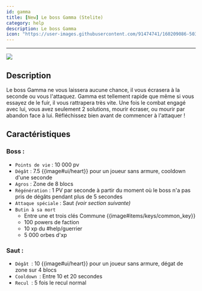 ```yaml
---
id: gamma
title: [New] Le boss Gamma (Stelite)
category: help
description: Le boss Gamma
icon: "https://user-images.githubusercontent.com/91474741/160209086-5033f678-29a0-469a-a893-dd865e536b29.png"
---
```

___
<img class="thumbnail-right" src="https://user-images.githubusercontent.com/91474741/160209086-5033f678-29a0-469a-a893-dd865e536b29.png">

## Description 

Le boss Gamma ne vous laissera aucune chance, il vous écrasera à la seconde ou vous
l'attaquez. Gamma est tellement rapide que même si vous essayez de le fuir, il vous rattrapera très vite. 
Une fois le combat engagé avec lui, vous avez seulement 2 solutions, mourir écraser, ou mourir par abandon face à lui.
Réfléchissez bien avant de commencer à l'attaquer !

## Caractéristiques 
### Boss :
- ``Points de vie`` : 10 000 pv
- ``Dégât`` : 7.5 {{image#ui/heart}} pour un joueur sans armure, cooldown d'une seconde
- ``Agros`` : Zone de 8 blocs 
- ``Régénération`` : 1 PV par seconde à partir du moment où le boss n'a pas pris de dégâts pendant plus de 5 secondes
- ``Attaque spéciale`` : Saut *(voir section suivante)*
- ``Butin à sa mort``
    - Entre une et trois clés Commune {{image#items/keys/common_key}}
    - 100 powers de faction
    - 10 xp du #help/guerrier 
    - 5 000 orbes d'xp 

### Saut :

- ``Dégât ``: 10 {{image#ui/heart}} pour un joueur sans armure, dégat de zone sur 4 blocs
- ``Cooldown ``: Entre 10 et 20 secondes 
- ``Recul ``: 5 fois le recul normal